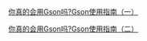 
[你真的会用Gson吗?Gson使用指南（一）](https://www.jianshu.com/p/e740196225a4)

[你真的会用Gson吗?Gson使用指南（二）](https://www.jianshu.com/p/c88260adaf5e)